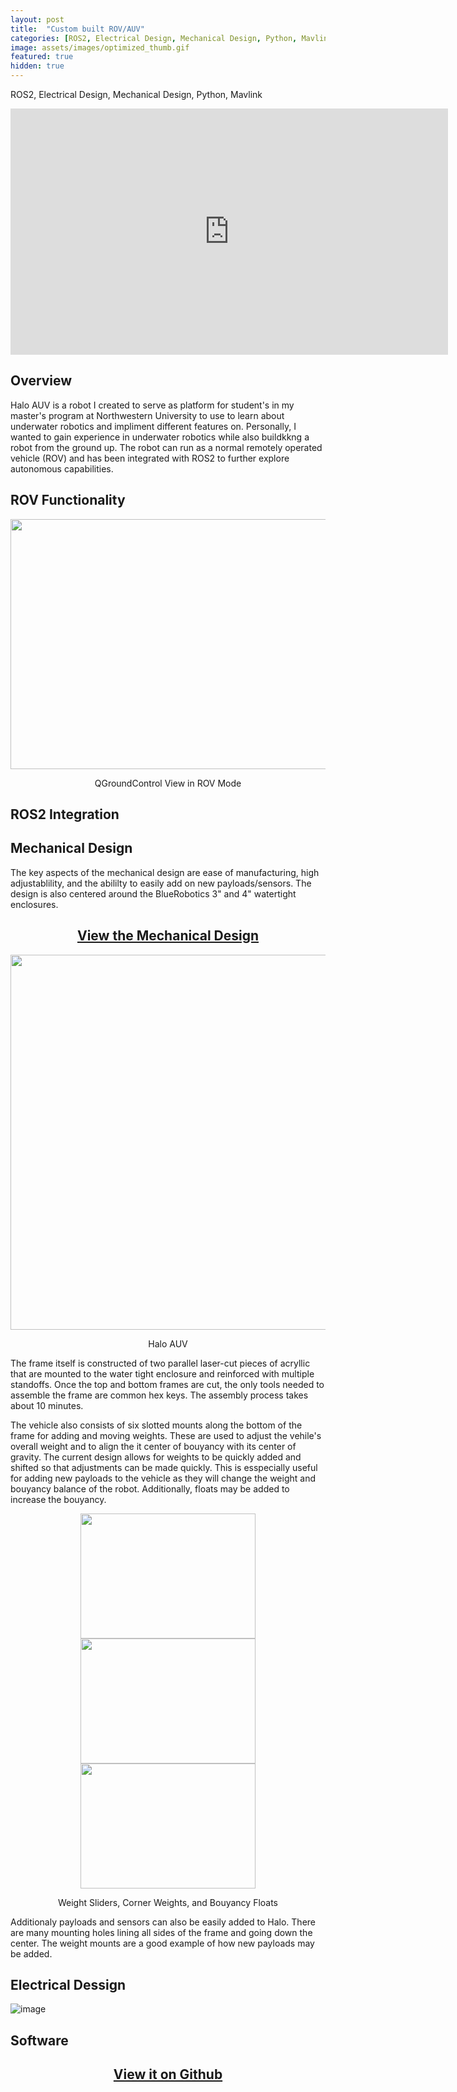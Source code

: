 ```yaml
---
layout: post
title:  "Custom built ROV/AUV"
categories: [ROS2, Electrical Design, Mechanical Design, Python, Mavlink]
image: assets/images/optimized_thumb.gif
featured: true
hidden: true
---
```


ROS2, Electrical Design, Mechanical Design, Python, Mavlink

<div align="center"><iframe width="700" height="394" src="https://www.youtube.com/embed/8WXNRmXKI5E" title="YouTube video player" frameborder="0" allow="accelerometer; autoplay; clipboard-write; encrypted-media; gyroscope; picture-in-picture; web-share" allowfullscreen></iframe></div>


## Overview

Halo AUV is a robot I created to serve as platform for student's in my master's program at Northwestern University
to use to learn about underwater robotics and impliment different features on. Personally, I wanted to gain experience
in underwater robotics while also buildkkng a robot from the ground up. The robot can run as a normal remotely
operated vehicle (ROV) and has been integrated with ROS2 to further explore autonomous capabilities.

## ROV Functionality

<p align = "center"><img src="https://user-images.githubusercontent.com/46512429/225519957-af670ed4-fafb-47be-807c-44130d4830f3.png" height="400" width="700"/> </p>
<p align = "center">QGroundControl View in ROV Mode</p>


## ROS2 Integration

## Mechanical Design
The key aspects of the mechanical design are ease of manufacturing, high adjustablility, and the abililty
to easily add on new payloads/sensors. The design is also centered around the BlueRobotics 3" and 4" watertight
enclosures.

<div align="center"><h2> <a href="https://cad.onshape.com/documents/80b1bd153eeafd48236580f8/w/a8bef987ce7a6f7e2556b87e/e/c5365bc12b4a5414eba7a777?renderMode=0&uiState=64133e72baa9af4c9b11d3a9">View the Mechanical Design</a></h2></div>

<p align = "center"><img src="https://user-images.githubusercontent.com/46512429/225687785-9b64f344-fcf0-4a4d-b7c9-24ed178947cc.png" height="600"   width="800"/></p>

<p align = "center">Halo AUV</p>

The frame itself is constructed of two parallel laser-cut pieces of acryllic that are mounted to the 
water tight enclosure and reinforced with multiple standoffs. Once the top and bottom frames are cut, 
the only tools needed to assemble the frame are common hex keys. The assembly process takes about 10 minutes. 

The vehicle also consists of six slotted mounts along the bottom of the frame for adding and moving 
weights. These are used to adjust the vehile's overall weight and to align the it center of bouyancy 
with its center of gravity. The current design allows for weights to be quickly added and shifted so
that adjustments can be made quickly. This is esspecially useful for adding new payloads to the vehicle
as they will change the weight and bouyancy balance of the robot. Additionally, floats may be added
to increase the bouyancy. 

<p align = "center"><img src="https://user-images.githubusercontent.com/46512429/225508507-ff27e27a-fcbe-4740-a20d-61eb99ce611a.gif" height="200" width="280"/> <img src="https://user-images.githubusercontent.com/46512429/225509749-6b0fd71c-9194-4dd6-bf3e-4cb84fb6357f.gif" height="200" width="280"/> <img src="https://user-images.githubusercontent.com/46512429/225510365-459077d5-c2ea-4ec6-85bb-c2b0b1e0c81b.gif" height="200" width="280"/> </p>

<p align = "center">Weight Sliders, Corner Weights, and Bouyancy Floats</p>


Additionaly payloads and sensors can also be easily added to Halo. There are many mounting holes lining
all sides of the frame and going down the center. The weight mounts are a good example of how new payloads
may be added.

## Electrical Dessign

![image](https://user-images.githubusercontent.com/46512429/225513025-a6f9a9ca-644e-4e17-b3fe-7a8860e6f7c3.png)

## Software

<div align="center"><h2> <a href="https://github.com/oubrejames/slam_ENGR_4200">View it on Github</a></h2></div>




